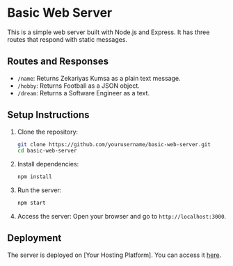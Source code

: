 # Basic Web Server

This is a simple web server built with Node.js and Express. It has three routes that respond with static messages.

## Routes and Responses

- `/name`: Returns Zekariyas Kumsa as a plain text message.
- `/hobby`: Returns Football as a JSON object.
- `/dream`: Returns a Software Engineer as a text.

## Setup Instructions

1. Clone the repository:

   ```bash
   git clone https://github.com/yourusername/basic-web-server.git
   cd basic-web-server
   ```

2. Install dependencies:

   ```bash
   npm install
   ```

3. Run the server:

   ```bash
   npm start
   ```

4. Access the server:
   Open your browser and go to `http://localhost:3000`.

## Deployment

The server is deployed on [Your Hosting Platform]. You can access it [here](http://your-live-server-link).
